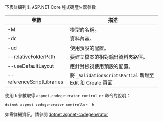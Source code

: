 下表詳細列出 ASP.NET Core 程式碼產生器參數：

| 參數               | 描述|
| ----------------- | ------------ |
| -M  | 模型的名稱。 |
| -dc  | 資料內容。 |
| -udl | 使用預設的配置。 |
| --relativeFolderPath | 要建立檔案的相對輸出資料夾路徑。 |
| --useDefaultLayout | 應針對檢視使用預設的配置。 |
| --referenceScriptLibraries | 將 `_ValidationScriptsPartial` 新增至 Edit 和 Create 頁面 |

使用 `h` 參數取得 `aspnet-codegenerator controller` 命令的說明：

```dotnetcli
dotnet aspnet-codegenerator controller -h
```

如需詳細資訊，請參閱 [dotnet aspnet-codegenerator](xref:fundamentals/tools/dotnet-aspnet-codegenerator)
